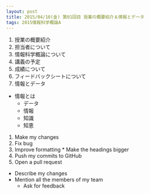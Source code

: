 ```yaml
---
layout: post
title: 2015/04/10(金) 第01回目 授業の概要紹介＆情報とデータ
tags: 2015情報科学概論A
---
```


1. 授業の概要紹介
  1. 担当者について
  2. 情報科学概論について
  3. 講義の予定
  4. 成績について
  5. フィードバックシートについて
2. 情報とデータ
  * 情報とは
    * データ
    * 情報
    * 知識
    * 知恵

1. Make my changes
  1. Fix bug
  2. Improve formatting
    * Make the headings bigger
2. Push my commits to GitHub
3. Open a pull request
  * Describe my changes
  * Mention all the members of my team
    * Ask for feedback